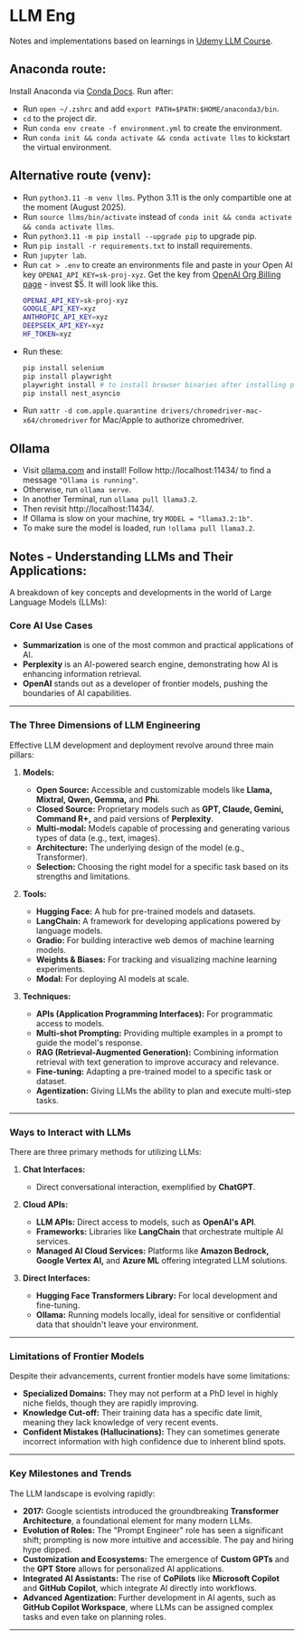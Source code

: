 # LLM Eng
Notes and implementations based on learnings in [Udemy LLM Course](https://www.udemy.com/course/llm-engineering-master-ai-and-large-language-models).

## Anaconda route:
Install Anaconda via [Conda Docs](https://www.anaconda.com/docs/getting-started/anaconda/install#macos-2).
Run after:
- Run `open ~/.zshrc` and add `export PATH=$PATH:$HOME/anaconda3/bin`.
- `cd` to the project dir.
- Run `conda env create -f environment.yml` to create the environment.
- Run `conda init && conda activate && conda activate llms` to kickstart the virtual environment.

## Alternative route (venv):
- Run `python3.11 -m venv llms`. Python 3.11 is the only compartible one at the moment (August 2025).
- Run `source llms/bin/activate` instead of `conda init && conda activate && conda activate llms`.
- Run `python3.11 -m pip install --upgrade pip` to upgrade pip.
- Run `pip install -r requirements.txt` to install requirements.
- Run `jupyter lab`.
- Run `cat > .env` to create an environments file and paste in your Open AI key `OPENAI_API_KEY=sk-proj-xyz`. Get the key from [OpenAI Org Billing page](https://platform.openai.com/settings/organization/billing/overview) - invest $5.
    It will look like this.
    ```sh
    OPENAI_API_KEY=sk-proj-xyz
    GOOGLE_API_KEY=xyz
    ANTHROPIC_API_KEY=xyz
    DEEPSEEK_API_KEY=xyz
    HF_TOKEN=xyz
    ```
- Run these:
    ```sh
    pip install selenium
    pip install playwright
    playwright install # to install browser binaries after installing playwright
    pip install nest_asyncio
    ```
- Run `xattr -d com.apple.quarantine drivers/chromedriver-mac-x64/chromedriver` for Mac/Apple to authorize chromedriver.

## Ollama
- Visit [ollama.com](ollama.com) and install! Follow http://localhost:11434/ to find a message `"Ollama is running"`.
- Otherwise, run `ollama serve`.
- In another Terminal, run `ollama pull llama3.2`.
- Then revisit http://localhost:11434/.
- If Ollama is slow on your machine, try `MODEL = "llama3.2:1b"`.
- To make sure the model is loaded, run `!ollama pull llama3.2`.


## Notes - Understanding LLMs and Their Applications:
A breakdown of key concepts and developments in the world of Large Language Models (LLMs):

### Core AI Use Cases

* **Summarization** is one of the most common and practical applications of AI.
* **Perplexity** is an AI-powered search engine, demonstrating how AI is enhancing information retrieval.
* **OpenAI** stands out as a developer of frontier models, pushing the boundaries of AI capabilities.

---

### The Three Dimensions of LLM Engineering

Effective LLM development and deployment revolve around three main pillars:

1.  **Models:**
    * **Open Source:** Accessible and customizable models like **Llama, Mixtral, Qwen, Gemma,** and **Phi**.
    * **Closed Source:** Proprietary models such as **GPT, Claude, Gemini, Command R+,** and paid versions of **Perplexity**.
    * **Multi-modal:** Models capable of processing and generating various types of data (e.g., text, images).
    * **Architecture:** The underlying design of the model (e.g., Transformer).
    * **Selection:** Choosing the right model for a specific task based on its strengths and limitations.

2.  **Tools:**
    * **Hugging Face:** A hub for pre-trained models and datasets.
    * **LangChain:** A framework for developing applications powered by language models.
    * **Gradio:** For building interactive web demos of machine learning models.
    * **Weights & Biases:** For tracking and visualizing machine learning experiments.
    * **Modal:** For deploying AI models at scale.

3.  **Techniques:**
    * **APIs (Application Programming Interfaces):** For programmatic access to models.
    * **Multi-shot Prompting:** Providing multiple examples in a prompt to guide the model's response.
    * **RAG (Retrieval-Augmented Generation):** Combining information retrieval with text generation to improve accuracy and relevance.
    * **Fine-tuning:** Adapting a pre-trained model to a specific task or dataset.
    * **Agentization:** Giving LLMs the ability to plan and execute multi-step tasks.

---

### Ways to Interact with LLMs

There are three primary methods for utilizing LLMs:

1.  **Chat Interfaces:**
    * Direct conversational interaction, exemplified by **ChatGPT**.

2.  **Cloud APIs:**
    * **LLM APIs:** Direct access to models, such as **OpenAI's API**.
    * **Frameworks:** Libraries like **LangChain** that orchestrate multiple AI services.
    * **Managed AI Cloud Services:** Platforms like **Amazon Bedrock, Google Vertex AI,** and **Azure ML** offering integrated LLM solutions.

3.  **Direct Interfaces:**
    * **Hugging Face Transformers Library:** For local development and fine-tuning.
    * **Ollama:** Running models locally, ideal for sensitive or confidential data that shouldn't leave your environment.

---

### Limitations of Frontier Models

Despite their advancements, current frontier models have some limitations:

* **Specialized Domains:** They may not perform at a PhD level in highly niche fields, though they are rapidly improving.
* **Knowledge Cut-off:** Their training data has a specific date limit, meaning they lack knowledge of very recent events.
* **Confident Mistakes (Hallucinations):** They can sometimes generate incorrect information with high confidence due to inherent blind spots.

---

### Key Milestones and Trends

The LLM landscape is evolving rapidly:

* **2017:** Google scientists introduced the groundbreaking **Transformer Architecture**, a foundational element for many modern LLMs.
* **Evolution of Roles:** The "Prompt Engineer" role has seen a significant shift; prompting is now more intuitive and accessible. The pay and hiring hype dipped.
* **Customization and Ecosystems:** The emergence of **Custom GPTs** and the **GPT Store** allows for personalized AI applications.
* **Integrated AI Assistants:** The rise of **CoPilots** like **Microsoft Copilot** and **GitHub Copilot**, which integrate AI directly into workflows.
* **Advanced Agentization:** Further development in AI agents, such as **GitHub Copilot Workspace**, where LLMs can be assigned complex tasks and even take on planning roles.

---